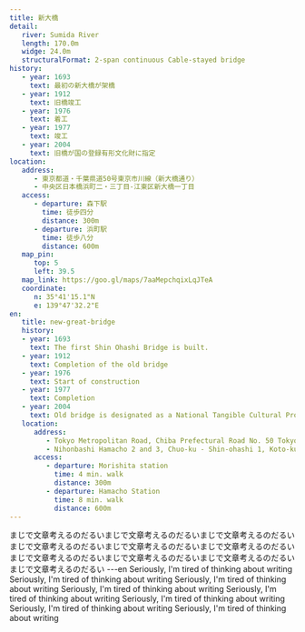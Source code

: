 ```yaml
---
title: 新大橋
detail:
   river: Sumida River
   length: 170.0m
   widge: 24.0m
   structuralFormat: 2-span continuous Cable-stayed bridge
history:
   - year: 1693
     text: 最初の新大橋が架橋
   - year: 1912
     text: 旧橋竣工
   - year: 1976
     text: 着工
   - year: 1977
     text: 竣工
   - year: 2004
     text: 旧橋が国の登録有形文化財に指定
location:
   address:
      - 東京都道・千葉県道50号東京市川線（新大橋通り）
      - 中央区日本橋浜町二・三丁目-江東区新大橋一丁目
   access:
      - departure: 森下駅
        time: 徒歩四分
        distance: 300m
      - departure: 浜町駅
        time: 徒歩八分
        distance: 600m
   map_pin:
      top: 5
      left: 39.5
   map_link: https://goo.gl/maps/7aaMepchqixLqJTeA
   coordinate:
      n: 35°41'15.1"N
      e: 139°47'32.2"E
en:
   title: new-great-bridge
   history:
   - year: 1693
     text: The first Shin Ohashi Bridge is built.
   - year: 1912
     text: Completion of the old bridge
   - year: 1976
     text: Start of construction
   - year: 1977
     text: Completion
   - year: 2004
     text: Old bridge is designated as a National Tangible Cultural Property.
   location:
      address:
         - Tokyo Metropolitan Road, Chiba Prefectural Road No. 50 Tokyo Ichikawa Route (Shin-Ohashi Dori)
         - Nihonbashi Hamacho 2 and 3, Chuo-ku - Shin-ohashi 1, Koto-ku
      access:
         - departure: Morishita station
           time: 4 min. walk
           distance: 300m
         - departure: Hamacho Station
           time: 8 min. walk
           distance: 600m
---
```

まじで文章考えるのだるいまじで文章考えるのだるいまじで文章考えるのだるいまじで文章考えるのだるいまじで文章考えるのだるいまじで文章考えるのだるいまじで文章考えるのだるいまじで文章考えるのだるいまじで文章考えるのだるいまじで文章考えるのだるい
---en
Seriously, I'm tired of thinking about writing Seriously, I'm tired of thinking about writing Seriously, I'm tired of thinking about writing Seriously, I'm tired of thinking about writing Seriously, I'm tired of thinking about writing Seriously, I'm tired of thinking about writing Seriously, I'm tired of thinking about writing Seriously, I'm tired of thinking about writing
